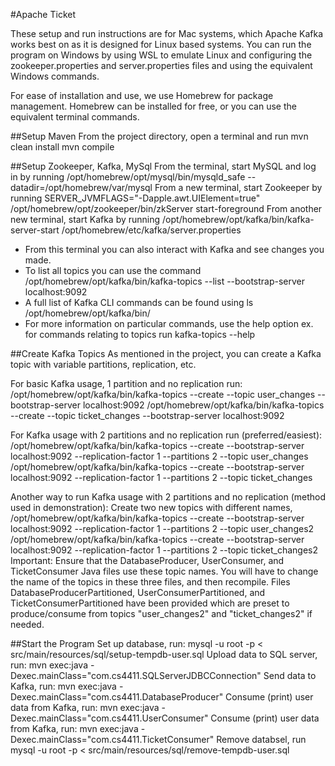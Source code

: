 #Apache Ticket

These setup and run instructions are for Mac systems, which Apache Kafka works best on as it is designed for Linux based systems. You can run the program on Windows by using WSL to emulate Linux and configuring the zookeeper.properties and server.properties files and using the equivalent Windows commands.

For ease of installation and use, we use Homebrew for package management. Homebrew can be installed for free, or you can use the equivalent terminal commands.

##Setup Maven
From the project directory, open a terminal and run
mvn clean install
mvn compile

##Setup Zookeeper, Kafka, MySql
From the terminal, start MySQL and log in by running /opt/homebrew/opt/mysql/bin/mysqld_safe --datadir\=/opt/homebrew/var/mysql
From a new terminal, start Zookeeper by running SERVER_JVMFLAGS="-Dapple.awt.UIElement=true" /opt/homebrew/opt/zookeeper/bin/zkServer start-foreground
From another new terminal, start Kafka by running /opt/homebrew/opt/kafka/bin/kafka-server-start /opt/homebrew/etc/kafka/server.properties

- From this terminal you can also interact with Kafka and see changes you made.
- To list all topics you can use the command /opt/homebrew/opt/kafka/bin/kafka-topics --list --bootstrap-server localhost:9092
- A full list of Kafka CLI commands can be found using ls /opt/homebrew/opt/kafka/bin/
- For more information on particular commands, use the help option ex. for commands relating to topics run kafka-topics --help

##Create Kafka Topics
As mentioned in the project, you can create a Kafka topic with variable partitions, replication, etc.

For basic Kafka usage, 1 partition and no replication run:
/opt/homebrew/opt/kafka/bin/kafka-topics --create --topic user_changes --bootstrap-server localhost:9092
/opt/homebrew/opt/kafka/bin/kafka-topics --create --topic ticket_changes --bootstrap-server localhost:9092

For Kafka usage with 2 partitions and no replication run (preferred/easiest):
/opt/homebrew/opt/kafka/bin/kafka-topics --create --bootstrap-server localhost:9092 --replication-factor 1 --partitions 2 --topic user_changes
/opt/homebrew/opt/kafka/bin/kafka-topics --create --bootstrap-server localhost:9092 --replication-factor 1 --partitions 2 --topic ticket_changes

Another way to run Kafka usage with 2 partitions and no replication (method used in demonstration):
Create two new topics with different names,
/opt/homebrew/opt/kafka/bin/kafka-topics --create --bootstrap-server localhost:9092 --replication-factor 1 --partitions 2 --topic user_changes2
/opt/homebrew/opt/kafka/bin/kafka-topics --create --bootstrap-server localhost:9092 --replication-factor 1 --partitions 2 --topic ticket_changes2
Important: Ensure that the DatabaseProducer, UserConsumer, and TicketConsumer Java files use these topic names. You will have to change the name of the topics in these three files, and then recompile.
Files DatabaseProducerPartitioned, UserConsumerPartitioned, and TicketConsumerPartitioned have been provided which are preset to produce/consume from topics "user_changes2" and "ticket_changes2" if needed.

##Start the Program
Set up database, run: mysql -u root -p < src/main/resources/sql/setup-tempdb-user.sql
Upload data to SQL server, run: mvn exec:java -Dexec.mainClass="com.cs4411.SQLServerJDBCConnection"
Send data to Kafka, run: mvn exec:java -Dexec.mainClass="com.cs4411.DatabaseProducer"
Consume (print) user data from Kafka, run: mvn exec:java -Dexec.mainClass="com.cs4411.UserConsumer"
Consume (print) user data from Kafka, run: mvn exec:java -Dexec.mainClass="com.cs4411.TicketConsumer"
Remove databsel, run mysql -u root -p < src/main/resources/sql/remove-tempdb-user.sql
